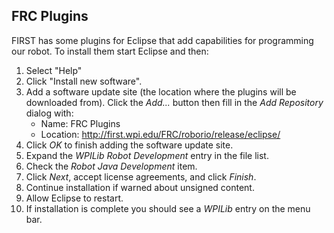
## FRC Plugins

FIRST has some plugins for Eclipse that add capabilities for programming our robot. To install them start Eclipse and then:

1. Select "Help"
2. Click "Install new software".
3. Add a software update site (the location where the plugins will be downloaded from). Click the _Add..._ button then fill in the _Add Repository_ dialog with:
    * Name: FRC Plugins
    * Location: http://first.wpi.edu/FRC/roborio/release/eclipse/
4. Click _OK_ to finish adding the software update site.
5. Expand the _WPILib Robot Development_ entry in the file list.
6. Check the _Robot Java Development_ item.
7. Click _Next_, accept license agreements, and click _Finish_.
8. Continue installation if warned about unsigned content.
9. Allow Eclipse to restart.
10. If installation is complete you should see a _WPILib_ entry on the menu bar.
